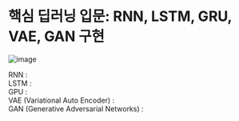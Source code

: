 # 핵심 딥러닝 입문: RNN, LSTM, GRU, VAE, GAN 구현

![image](https://user-images.githubusercontent.com/40276516/101937110-c5cd7e00-3c24-11eb-91a3-46a1a7128d22.png)

RNN : 
<br>
LSTM :
<br>
GPU :
<br>
VAE (Variational Auto Encoder) : 
<br>
GAN (Generative Adversarial Networks) : 

